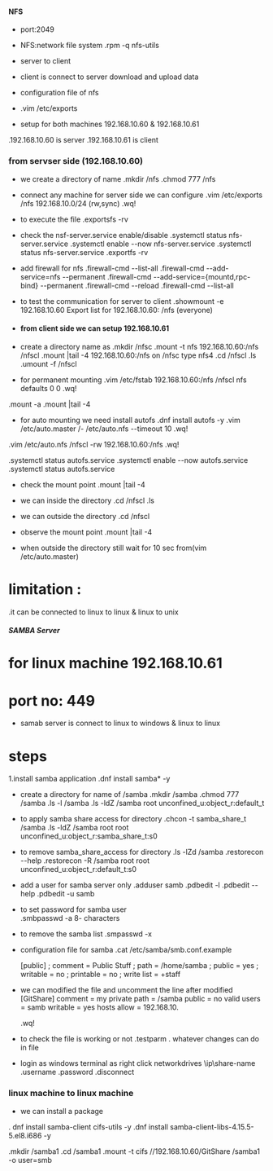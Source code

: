 #### NFS ####
* port:2049
* NFS:network file system
 .rpm -q nfs-utils
* server to client 
* client is connect to server download and upload data
* configuration file of nfs
* .vim /etc/exports


* setup for both machines 192.168.10.60 & 192.168.10.61

 .192.168.10.60 is server
 .192.168.10.61 is client

### from servser side (192.168.10.60)

* we create a directory of name </nfs>
 .mkdir /nfs
 .chmod 777 /nfs
 
*  connect any machine for server side we can configure 
 .vim /etc/exports
  /nfs 192.168.10.0/24 (rw,sync)
  .wq!

 * to execute the file 
  .exportsfs -rv

 * check the nsf-server.service enable/disable
  .systemctl status nfs-server.service
  .systemctl enable --now nfs-server.service
  .systemctl status nfs-server.service
  .exportfs -rv

 * add firewall for nfs
  .firewall-cmd --list-all
  .firewall-cmd --add-service=nfs --permanent
  .firewall-cmd --add-service={mountd,rpc-bind} --permanent
  .firewall-cmd --reload
  .firewall-cmd --list-all

* to test the communication for server to client
 .showmount -e 192.168.10.60
     Export list for 192.168.10.60:
      /nfs (everyone)

* #### from client side we can setup 192.168.10.61 

* create a directory name as <nfsc>
 .mkdir /nfsc
 .mount -t nfs 192.168.10.60:/nfs /nfscl
 .mount |tail -4
   192.168.10.60:/nfs on /nfsc type nfs4
 .cd /nfscl
 .ls
 .umount -f /nfscl

 * for permanent mounting 
  .vim /etc/fstab
    192.168.10.60:/nfs   /nfscl   nfs    defaults 0 0
  .wq!

 .mount -a
 .mount |tail -4
 

* for auto mounting we need install autofs
 .dnf install autofs -y
 .vim /etc/auto.master
   /- /etc/auto.nfs --timeout 10
 .wq!
 
 .vim /etc/auto.nfs
  /nfscl -rw  192.168.10.60:/nfs 
 .wq!

 .systemctl status autofs.service
 .systemctl enable --now autofs.service
 .systemctl status autofs.service

 * check the mount point 
  .mount |tail -4
  
 * we can inside the directory
  .cd /nfscl
  .ls

 * we can outside the directory
  .cd /nfscl

* observe the mount point
 .mount |tail -4

* when outside the directory still wait for 10 sec from(vim /etc/auto.master)



# limitation :
 .it can be connected to linux to linux & linux to unix


##### SAMBA Server ####

# for linux machine 192.168.10.61
# port no: 449

* samab server is connect to linux to windows & linux to linux

# steps
 1.install samba application
  .dnf install samba* -y
* create a directory for name of /samba
 .mkdir /samba
 .chmod 777 /samba
 .ls -l /samba
 .ls -ldZ /samba
    root unconfined_u:object_r:default_t

* to apply samba share access for directory
 .chcon -t samba_share_t /samba
 .ls -ldZ /samba
   root root unconfined_u:object_r:samba_share_t:s0 

* to remove samba_share_access for directory
 .ls -lZd /samba
 .restorecon --help
 .restorecon -R /samba
   root root unconfined_u:object_r:default_t:s0

* add a user for samba server only
 .adduser samb
 .pdbedit -l
 .pdbedit --help
 .pdbedit -u samb
  

* to set password for samba user <samb>    
 .smbpasswd -a <samb> 8- characters
* to remove the samba list 
 .smpasswd -x <samba user>

* configuration file for samba
 .cat /etc/samba/smb.conf.example

   [public]
;       comment = Public Stuff
;       path = /home/samba
;       public = yes
;       writable = no
;       printable = no
;       write list = +staff

* we can modified the file and uncomment the line after modified 
  [GitShare]
       comment = my private 
       path = /samba
       public = no
       valid users = samb
       writable = yes
       hosts allow = 192.168.10.

  .wq!

 * to check the file is working or not
  .testparm 
  .<enter> whatever changes can do in file 

* login as windows terminal as
    <PC> right click 
       networkdrives
       \\ip\share-name
  .username
  .password
  .disconnect


 ### linux machine to linux machine 
* we can install a package 

 . dnf install samba-client cifs-utils -y
  .dnf install samba-client-libs-4.15.5-5.el8.i686 -y

 .mkdir /samba1
 .cd /samba1
 .mount -t cifs //192.168.10.60/GitShare /samba1 -o user=smb  
        

 



 







